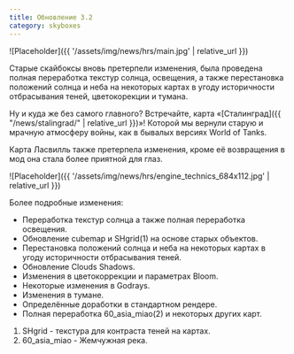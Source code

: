 ```yaml
---
title: Обновление 3.2
category: skyboxes
---
```


![Placeholder]({{ '/assets/img/news/hrs/main.jpg' | relative_url }})

Старые скайбоксы вновь претерпели изменения, была проведена полная переработка текстур солнца, освещения, а также перестановка положений солнца и неба на некоторых картах в угоду историчности отбрасывания теней, цветокорекции и тумана.  

Ну и куда же без самого главного? Встречайте, карта «[Сталинград]({{ "/news/stalingrad/" | relative_url }})»! Которой мы вернули старую и мрачную атмосферу войны, как в бывалых версиях World of Tanks.  

Карта Ласвилль также претерпела изменения, кроме её возвращения в мод она стала более приятной для глаз.

![Placeholder]({{ '/assets/img/news/hrs/engine_technics_684x112.jpg' | relative_url }})

Более подробные изменения:

- Переработка текстур солнца а также полная переработка освещения.
- Обновление cubemap и SHgrid(1) на основе старых объектов.
- Перестановка положений солнца и неба на некоторых картах в угоду историчности отбрасывания теней.
- Обновление Clouds Shadows.
- Изменения в цветокоррекции и параметрах Bloom.
- Некоторые изменения в Godrays.
- Изменения в тумане.
- Определённые доработки в стандартном рендере.
- Полная переработка 60_asia_miao(2) и некоторых других карт.

1. SHgrid - текстура для контраста теней на картах.
2. 60_asia_miao - Жемчужная река.